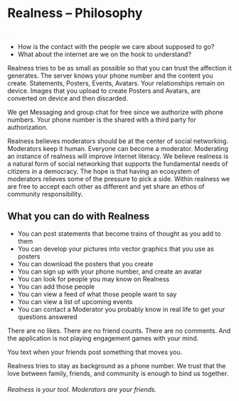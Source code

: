 # Realness – Philosophy

![Realness](public/icons.svg)

- How is the contact with the people we care about supposed to go?
- What about the internet are we on the hook to understand?

Realness tries to be as small as possible so that you can trust the affection it generates. The server knows your phone number and the content you create. Statements, Posters, Events, Avatars. Your relationships remain on device. Images that you upload to create Posters and Avatars, are converted on device and then discarded.

We get Messaging and group chat for free since we authorize with phone numbers. Your phone number is the shared with a third party for authorization.

Realness believes moderators should be at the center of social networking. Moderators keep it human. Everyone can become a moderator. Moderating an instance of realness will improve internet literacy. We believe realness is a natural form of social networking that supports the fundamental needs of citizens in a democracy. The hope is that having an ecosystem of moderators relieves some of the pressure to pick a side. Within realness we are free to accept each other as different and yet share an ethos of community responsibility.

## What you can do with Realness

- You can post statements that become trains of thought as you add to them
- You can develop your pictures into vector graphics that you use as posters
- You can download the posters that you create
- You can sign up with your phone number, and create an avatar
- You can look for people you may know on Realness
- You can add those people
- You can view a feed of what those people want to say
- You can view a list of upcoming events
- You can contact a Moderator you probably know in real life to get your questions answered

There are no likes. There are no friend counts. There are no comments. And the application is not playing engagement games with your mind.

You text when your friends post something that moves you.

Realness tries to stay as background as a phone number. We trust that the love between family, friends, and community is enough to bind us together.

###### Realness is your tool. Moderators are your friends.
